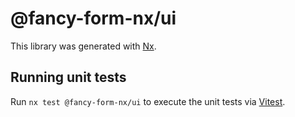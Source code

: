# @fancy-form-nx/ui

This library was generated with [Nx](https://nx.dev).

## Running unit tests

Run `nx test @fancy-form-nx/ui` to execute the unit tests via [Vitest](https://vitest.dev/).
